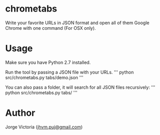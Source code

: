 # chrometabs
Write your favorite URLs in JSON format and open all of them Google Chrome with one command (For OSX only).

# Usage
Make sure you have Python 2.7 installed.

Run the tool by passing a JSON file with your URLs.
'''
python src/chrometabs.py tabs/demo.json
'''

You can also pass a folder, it will search for all JSON files recursively:
'''
python src/chrometabs.py tabs/
'''

# Author
Jorge Victoria (jhvm.puj@gmail.com)
